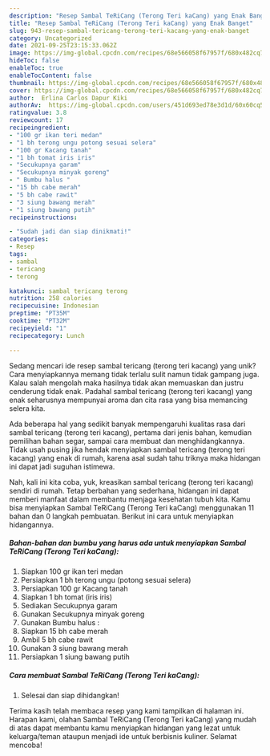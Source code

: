 ```yaml
---
description: "Resep Sambal TeRiCang (Terong Teri kaCang) yang Enak Banget"
title: "Resep Sambal TeRiCang (Terong Teri kaCang) yang Enak Banget"
slug: 943-resep-sambal-tericang-terong-teri-kacang-yang-enak-banget
category: Uncategorized
date: 2021-09-25T23:15:33.062Z
image: https://img-global.cpcdn.com/recipes/68e566058f67957f/680x482cq70/sambal-tericang-terong-teri-kacang-foto-resep-utama.jpg
hideToc: false
enableToc: true
enableTocContent: false
thumbnail: https://img-global.cpcdn.com/recipes/68e566058f67957f/680x482cq70/sambal-tericang-terong-teri-kacang-foto-resep-utama.jpg
cover: https://img-global.cpcdn.com/recipes/68e566058f67957f/680x482cq70/sambal-tericang-terong-teri-kacang-foto-resep-utama.jpg
author:  Erlina Carlos Dapur Kiki
authorAv:  https://img-global.cpcdn.com/users/451d693ed78e3d1d/60x60cq50/avatar.jpg
ratingvalue: 3.8
reviewcount: 17
recipeingredient:
- "100 gr ikan teri medan"
- "1 bh terong ungu potong sesuai selera"
- "100 gr Kacang tanah"
- "1 bh tomat iris iris"
- "Secukupnya garam"
- "Secukupnya minyak goreng"
- " Bumbu halus "
- "15 bh cabe merah"
- "5 bh cabe rawit"
- "3 siung bawang merah"
- "1 siung bawang putih"
recipeinstructions:

- "Sudah jadi dan siap dinikmati!"
categories:
- Resep
tags:
- sambal
- tericang
- terong

katakunci: sambal tericang terong 
nutrition: 258 calories
recipecuisine: Indonesian
preptime: "PT35M"
cooktime: "PT32M"
recipeyield: "1"
recipecategory: Lunch

---
```



Sedang mencari ide resep sambal tericang (terong teri kacang) yang unik? Cara menyiapkannya memang tidak terlalu sulit namun tidak gampang juga. Kalau salah mengolah maka hasilnya tidak akan memuaskan dan justru cenderung tidak enak. Padahal sambal tericang (terong teri kacang) yang enak seharusnya mempunyai aroma dan cita rasa yang bisa memancing selera kita.


Ada beberapa hal yang sedikit banyak mempengaruhi kualitas rasa dari sambal tericang (terong teri kacang), pertama dari jenis bahan, kemudian pemilihan bahan segar, sampai cara membuat dan menghidangkannya. Tidak usah pusing jika hendak menyiapkan sambal tericang (terong teri kacang) yang enak di rumah, karena asal sudah tahu triknya maka hidangan ini dapat jadi suguhan istimewa.




Nah, kali ini kita coba, yuk, kreasikan sambal tericang (terong teri kacang) sendiri di rumah. Tetap berbahan yang sederhana, hidangan ini dapat memberi manfaat dalam membantu menjaga kesehatan tubuh kita. Kamu bisa menyiapkan Sambal TeRiCang (Terong Teri kaCang) menggunakan 11 bahan dan 0 langkah pembuatan. Berikut ini cara untuk menyiapkan hidangannya.

<!--inarticleads1-->

##### Bahan-bahan dan bumbu yang harus ada untuk menyiapkan Sambal TeRiCang (Terong Teri kaCang):

1. Siapkan 100 gr ikan teri medan
1. Persiapkan 1 bh terong ungu (potong sesuai selera)
1. Persiapkan 100 gr Kacang tanah
1. Siapkan 1 bh tomat (iris iris)
1. Sediakan Secukupnya garam
1. Gunakan Secukupnya minyak goreng
1. Gunakan  Bumbu halus :
1. Siapkan 15 bh cabe merah
1. Ambil 5 bh cabe rawit
1. Gunakan 3 siung bawang merah
1. Persiapkan 1 siung bawang putih




<!--inarticleads2-->

##### Cara membuat Sambal TeRiCang (Terong Teri kaCang):


1. Selesai dan siap dihidangkan!



Terima kasih telah membaca resep yang kami tampilkan di halaman ini. Harapan kami, olahan Sambal TeRiCang (Terong Teri kaCang) yang mudah di atas dapat membantu kamu menyiapkan hidangan yang lezat untuk keluarga/teman ataupun menjadi ide untuk berbisnis kuliner. Selamat mencoba!
